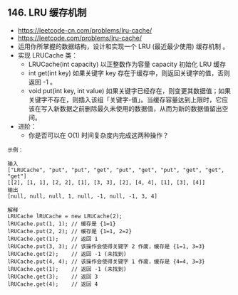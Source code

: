 ## 146. LRU 缓存机制
- https://leetcode-cn.com/problems/lru-cache/
- https://leetcode.com/problems/lru-cache/
- 运用你所掌握的数据结构，设计和实现一个  LRU (最近最少使用) 缓存机制 。
- 实现 LRUCache 类：
   - LRUCache(int capacity) 以正整数作为容量 capacity 初始化 LRU 缓存
   - int get(int key) 如果关键字 key 存在于缓存中，则返回关键字的值，否则返回 -1 。
   - void put(int key, int value) 如果关键字已经存在，则变更其数据值；如果关键字不存在，则插入该组「关键字-值」。当缓存容量达到上限时，它应该在写入新数据之前删除最久未使用的数据值，从而为新的数据值留出空间。
- 进阶：
  - 你是否可以在 O(1) 时间复杂度内完成这两种操作？


```
示例：

输入
["LRUCache", "put", "put", "get", "put", "get", "put", "get", "get", "get"]
[[2], [1, 1], [2, 2], [1], [3, 3], [2], [4, 4], [1], [3], [4]]
输出
[null, null, null, 1, null, -1, null, -1, 3, 4]

解释
LRUCache lRUCache = new LRUCache(2);
lRUCache.put(1, 1); // 缓存是 {1=1}
lRUCache.put(2, 2); // 缓存是 {1=1, 2=2}
lRUCache.get(1);    // 返回 1
lRUCache.put(3, 3); // 该操作会使得关键字 2 作废，缓存是 {1=1, 3=3}
lRUCache.get(2);    // 返回 -1 (未找到)
lRUCache.put(4, 4); // 该操作会使得关键字 1 作废，缓存是 {4=4, 3=3}
lRUCache.get(1);    // 返回 -1 (未找到)
lRUCache.get(3);    // 返回 3
lRUCache.get(4);    // 返回 4
```

